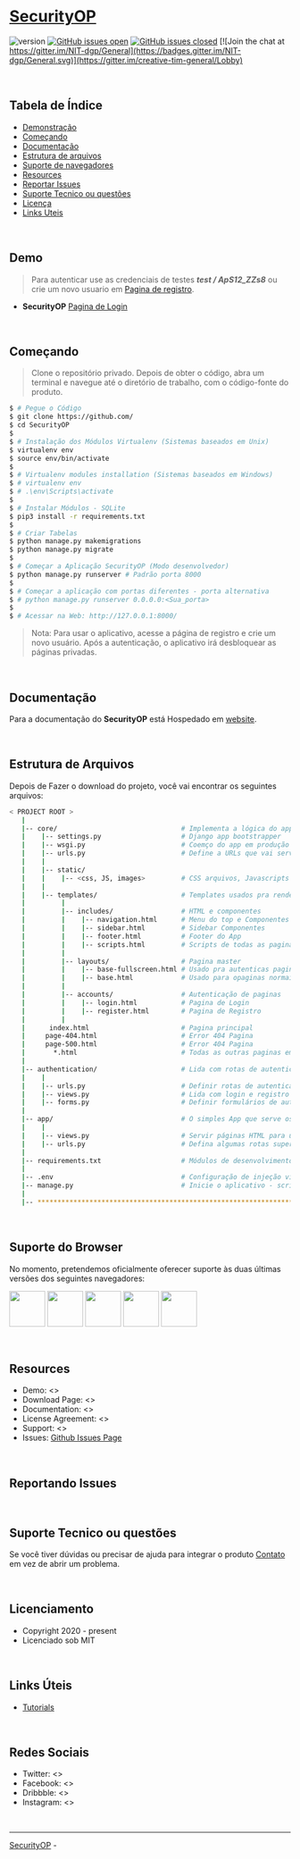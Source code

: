 # [SecurityOP](#)

 ![version](https://img.shields.io/badge/version-1.0.0-blue.svg) [![GitHub issues open](https://img.shields.io/github/issues/creativetimofficial/black-dashboard-django.svg?maxAge=2592000)](https://github.com/creativetimofficial/black-dashboard-django/issues?q=is%3Aopen+is%3Aissue) [![GitHub issues closed](https://img.shields.io/github/issues-closed-raw/creativetimofficial/black-dashboard-django.svg?maxAge=2592000)](https://github.com/creativetimofficial/black-dashboard-django/issues?q=is%3Aissue+is%3Aclosed) [![Join the chat at https://gitter.im/NIT-dgp/General](https://badges.gitter.im/NIT-dgp/General.svg)](https://gitter.im/creative-tim-general/Lobby) 

<br />

## Tabela de Índice

* [Demonstração](#demo)
* [Começando](#quick-start)
* [Documentação](#documentation)
* [Estrutura de arquivos](#file-structure)
* [Suporte de navegadores](#browser-support)
* [Resources](#resources)
* [Reportar Issues](#reporting-issues)
* [Suporte Tecnico ou questões](#technical-support-or-questions)
* [Licença](#licensing)
* [Links Uteis](#useful-links)

<br />

## Demo

> Para autenticar use as credenciais de testes ***test / ApS12_ZZs8*** ou crie um novo usuario em [Pagina de registro](https://creativetim-django-dashboard-black-pro.appseed.us/register/).

- **SecurityOP** [Pagina de Login]()

<br />

## Começando

> Clone o repositório privado. Depois de obter o código, abra um terminal e navegue até o diretório de trabalho, com o código-fonte do produto.

```bash
$ # Pegue o Código
$ git clone https://github.com/
$ cd SecurityOP
$
$ # Instalação dos Módulos Virtualenv (Sistemas baseados em Unix)
$ virtualenv env
$ source env/bin/activate
$
$ # Virtualenv modules installation (Sistemas baseados em Windows)
$ # virtualenv env
$ # .\env\Scripts\activate
$
$ # Instalar Módulos - SQLite
$ pip3 install -r requirements.txt
$
$ # Criar Tabelas
$ python manage.py makemigrations
$ python manage.py migrate
$
$ # Começar a Aplicação SecurityOP (Modo desenvolvedor)
$ python manage.py runserver # Padrão porta 8000
$
$ # Começar a aplicação com portas diferentes - porta alternativa
$ # python manage.py runserver 0.0.0.0:<Sua_porta>
$
$ # Acessar na Web: http://127.0.0.1:8000/
```

> Nota: Para usar o aplicativo, acesse a página de registro e crie um novo usuário. Após a autenticação, o aplicativo irá desbloquear as páginas privadas.

<br />

## Documentação
Para a documentação do  **SecurityOP** está Hospedado em [website]().

<br />

## Estrutura de Arquivos
Depois de Fazer o download do projeto, você vai encontrar os seguintes arquivos:

```bash
< PROJECT ROOT >
   |
   |-- core/                               # Implementa a lógica do app e fornece os ativos static
   |    |-- settings.py                    # Django app bootstrapper
   |    |-- wsgi.py                        # Coemço do app em produção
   |    |-- urls.py                        # Define a URLs que vai servir todo app/nodes
   |    |
   |    |-- static/
   |    |    |-- <css, JS, images>         # CSS arquivos, Javascripts arquivos
   |    |
   |    |-- templates/                     # Templates usados pra renderizar paginas
   |         |
   |         |-- includes/                 # HTML e componentes
   |         |    |-- navigation.html      # Menu do top e Componentes
   |         |    |-- sidebar.html         # Sidebar Componentes
   |         |    |-- footer.html          # Footer do App
   |         |    |-- scripts.html         # Scripts de todas as paginas
   |         |
   |         |-- layouts/                  # Pagina master
   |         |    |-- base-fullscreen.html # Usado pra autenticas paginas
   |         |    |-- base.html            # Usado para opaginas normais
   |         |
   |         |-- accounts/                 # Autenticação de paginas
   |         |    |-- login.html           # Pagina de Login
   |         |    |-- register.html        # Pagina de Registro
   |         |
   |      index.html                       # Pagina principal
   |     page-404.html                     # Error 404 Pagina
   |     page-500.html                     # Error 404 Pagina
   |       *.html                          # Todas as outras paginas em HTML
   |
   |-- authentication/                     # Lida com rotas de autenticação (login e registro)
   |    |
   |    |-- urls.py                        # Definir rotas de autenticação
   |    |-- views.py                       # Lida com login e registro  
   |    |-- forms.py                       # Definir formulários de autenticação
   |
   |-- app/                                # O simples App que serve os arquvios html
   |    |
   |    |-- views.py                       # Servir páginas HTML para usuários autenticados
   |    |-- urls.py                        # Defina algumas rotas super simples  
   |
   |-- requirements.txt                    # Módulos de desenvolvimento - armazenamento SQLite
   |
   |-- .env                                # Configuração de injeção via ambiente
   |-- manage.py                           # Inicie o aplicativo - script de início padrão do Django
   |
   |-- ************************************************************************
```

<br />

## Suporte do Browser 

No momento, pretendemos oficialmente oferecer suporte às duas últimas versões dos seguintes navegadores:

<img src="https://s3.amazonaws.com/creativetim_bucket/github/browser/chrome.png" width="64" height="64"> <img src="https://s3.amazonaws.com/creativetim_bucket/github/browser/firefox.png" width="64" height="64"> <img src="https://s3.amazonaws.com/creativetim_bucket/github/browser/edge.png" width="64" height="64"> <img src="https://s3.amazonaws.com/creativetim_bucket/github/browser/safari.png" width="64" height="64"> <img src="https://s3.amazonaws.com/creativetim_bucket/github/browser/opera.png" width="64" height="64">

<br />

## Resources

- Demo: <>
- Download Page: <>
- Documentation: <>
- License Agreement: <>
- Support: <>
- Issues: [Github Issues Page]()

<br />

## Reportando Issues



<br />

## Suporte Tecnico ou questões 

Se você tiver dúvidas ou precisar de ajuda para integrar o produto [Contato]() em vez de abrir um problema.

<br />

## Licenciamento

- Copyright 2020 - present 
- Licenciado sob MIT

<br />

## Links Úteis

- [Tutorials]()

<br />

## Redes Sociais

- Twitter: <>
- Facebook: <>
- Dribbble: <>
- Instagram: <>

<br />

---
[SecurityOP]() - 
